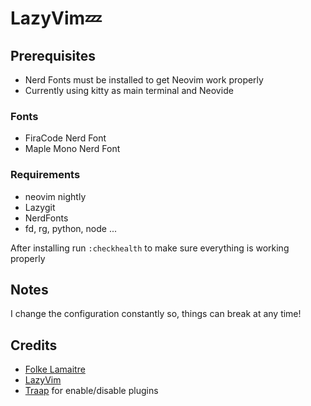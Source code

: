 # LazyVim💤

## Prerequisites

- Nerd Fonts must be installed to get Neovim work properly
- Currently using kitty as main terminal and Neovide

### Fonts

- FiraCode Nerd Font
- Maple Mono Nerd Font

### Requirements

- neovim nightly
- Lazygit
- NerdFonts
- fd, rg, python, node ...

After installing run `:checkhealth` to make sure everything is working properly

## Notes

I change the configuration constantly so, things can break at any time!

## Credits

- [Folke Lamaitre](https:/github.com/folke)
- [LazyVim](https://github.com/LazyVim/LazyVim)
- [Traap](https://github.com/Traap/nvim) for enable/disable plugins
